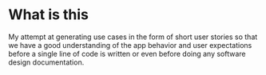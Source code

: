 # What is this
My attempt at generating use cases in the form of short user stories so that we 
have a good understanding of the app behavior and user expectations before a single line of code
is written or even before doing any software design documentation.
